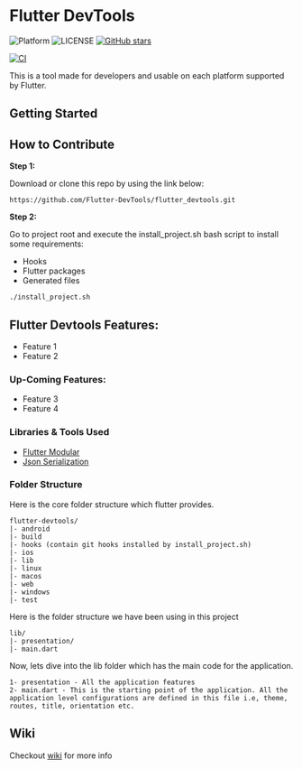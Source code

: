 # Flutter DevTools

![Platform](https://badgen.net/badge/Platform/Android,IOS,Web,MacOS,Windows,Linux/green?list)
![LICENSE](https://img.shields.io/hexpm/l/modular)
[![GitHub stars](https://badgen.net/github/stars/Flutter-DevTools/flutter_devtools)](https://GitHub.com/Flutterando/modular/stargazers/)

[![CI](https://github.com/Flutter-DevTools/flutter_devtools/actions/workflows/dart.yml/badge.svg)](https://github.com/Flutter-DevTools/flutter_devtools/actions/workflows/dart.yml)

This is a tool made for developers and usable on each platform supported by Flutter.


## Getting Started

## How to Contribute

**Step 1:**

Download or clone this repo by using the link below:

```
https://github.com/Flutter-DevTools/flutter_devtools.git
```

**Step 2:**

Go to project root and execute the install_project.sh bash script to install some requirements:
* Hooks
* Flutter packages
* Generated files

```
./install_project.sh
```

## Flutter Devtools Features:

* Feature 1
* Feature 2


### Up-Coming Features:

* Feature 3
* Feature 4

### Libraries & Tools Used

* [Flutter Modular](https://github.com/Flutterando/modular)
* [Json Serialization](https://github.com/dart-lang/json_serializable)

### Folder Structure
Here is the core folder structure which flutter provides.

```
flutter-devtools/
|- android
|- build
|- hooks (contain git hooks installed by install_project.sh)
|- ios
|- lib
|- linux
|- macos
|- web
|- windows
|- test
```

Here is the folder structure we have been using in this project

```
lib/
|- presentation/
|- main.dart
```

Now, lets dive into the lib folder which has the main code for the application.

```
1- presentation - All the application features
2- main.dart - This is the starting point of the application. All the application level configurations are defined in this file i.e, theme, routes, title, orientation etc.
```

## Wiki

Checkout [wiki](https://github.com/Flutter-DevTools/flutter_devtools/wiki) for more info
